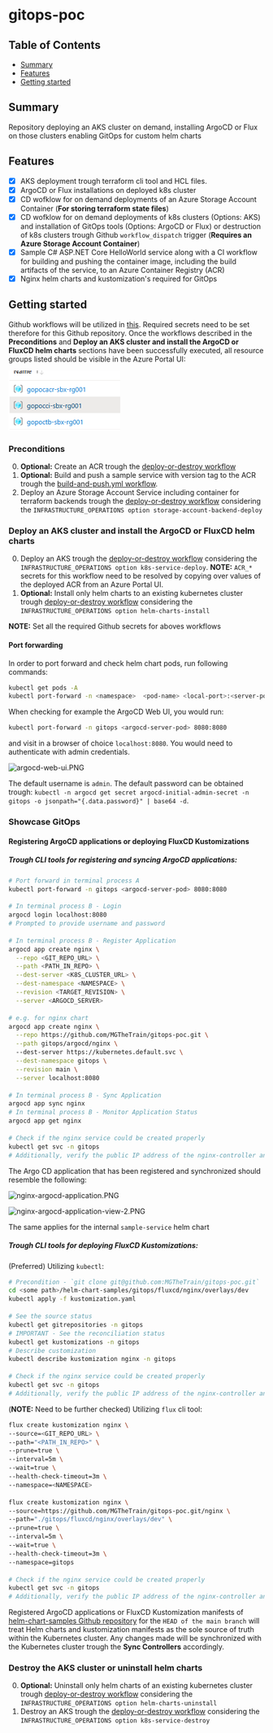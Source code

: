# gitops-poc

## Table of Contents

+ [Summary](#summary)
+ [Features](#features)
+ [Getting started](#getting-started)

## Summary

Repository deploying an AKS cluster on demand, installing ArgoCD or Flux on those clusters enabling GitOps for custom helm charts

## Features

- [x] AKS deployment trough terraform cli tool and HCL files. 
- [x] ArgoCD or Flux installations on deployed k8s cluster
- [x] CD wofklow for on demand deployments of an Azure Storage Account Container (**For storing terraform state files**)
- [x] CD wofklow for on demand deployments of k8s clusters (Options: AKS) and installation of GitOps tools (Options: ArgoCD or Flux) or destruction of k8s clusters trough Github `workflow_dispatch` trigger (**Requires an Azure Storage Account Container**)
- [x] Sample C# ASP.NET Core HelloWorld service along with a CI workflow for building and pushing the container image, including the build artifacts of the service, to an Azure Container Registry (ACR)
- [x] Nginx helm charts and kustomization's required for GitOps

## Getting started

Github workflows will be utilized in [this](./.github/workflows/). Required secrets need to be set therefore for this Github repository. Once the workflows described in the **Preconditions** and **Deploy an AKS cluster and install the ArgoCD or FluxCD helm charts** sections have been successfully executed, all resource groups listed should be visible in the Azure Portal UI:

![deployed-rgs.PNG](./images/deployed-rgs.PNG)

### Preconditions

0. **Optional:** Create an ACR trough the [deploy-or-destroy workflow](./.github/workflows/deploy-or-destroy)
1. **Optional:** Build and push a sample service with version tag to the ACR trough the [build-and-push.yml workflow](./.github/workflows/build-and-push.yml). 
2. Deploy an Azure Storage Account Service including container for terraform backends trough the [deploy-or-destroy workflow](./.github/workflows/deploy-or-destroy) considering the `INFRASTRUCTURE_OPERATIONS option storage-account-backend-deploy`

### Deploy an AKS cluster and install the ArgoCD or FluxCD helm charts

0. Deploy an AKS trough the [deploy-or-destroy workflow](https://github.com/MGTheTrain/gitops-poc/actions/workflows/deploy-or-destroy) considering the `INFRASTRUCTURE_OPERATIONS option k8s-service-deploy`. **NOTE:** `ACR_*` secrets for this workflow need to be resolved by copying over values of the deployed ACR from an Azure Portal UI.
1. **Optional:** Install only helm charts to an existing kubernetes cluster trough [deploy-or-destroy workflow](https://github.com/MGTheTrain/gitops-poc/actions/workflows/deploy-or-destroy) considering the `INFRASTRUCTURE_OPERATIONS option helm-charts-install`

**NOTE:** Set all the required Github secrets for aboves workflows

#### Port forwarding

In order to port forward and check helm chart pods, run following commands:

```sh
kubectl get pods -A
kubectl port-forward -n <namespace>  <pod-name> <local-port>:<server-port>
```

When checking for example the ArgoCD Web UI, you would run:

```sh
kubectl port-forward -n gitops <argocd-server-pod> 8080:8080
```

and visit in a browser of choice `localhost:8080`. You would need to authenticate with admin credentials.

![argocd-web-ui.PNG](./images/argocd-web-ui.PNG)

The default username is `admin`. The default password can be obtained trough: `kubectl -n argocd get secret argocd-initial-admin-secret -n gitops -o jsonpath="{.data.password}" | base64 -d`.

### Showcase GitOps

#### Registering ArgoCD applications or deploying FluxCD Kustomizations

##### Trough CLI tools for registering and syncing ArgoCD applications:

```sh
# Port forward in terminal process A
kubectl port-forward -n gitops <argocd-server-pod> 8080:8080

# In terminal process B - Login
argocd login localhost:8080
# Prompted to provide username and password

# In terminal process B - Register Application
argocd app create nginx \
  --repo <GIT_REPO_URL> \
  --path <PATH_IN_REPO> \
  --dest-server <K8S_CLUSTER_URL> \
  --dest-namespace <NAMESPACE> \
  --revision <TARGET_REVISION> \
  --server <ARGOCD_SERVER>

# e.g. for nginx chart
argocd app create nginx \
  --repo https://github.com/MGTheTrain/gitops-poc.git \
  --path gitops/argocd/nginx \ 
  --dest-server https://kubernetes.default.svc \
  --dest-namespace gitops \
  --revision main \
  --server localhost:8080

# In terminal process B - Sync Application
argocd app sync nginx
# In terminal process B - Monitor Application Status
argocd app get nginx

# Check if the nginx service could be created properly 
kubectl get svc -n gitops
# Additionally, verify the public IP address of the nginx-controller and access the default nginx view using a preferred web browser by navigating to http://<public IP>.
```
The Argo CD application that has been registered and synchronized should resemble the following:

![nginx-argocd-application.PNG](./images/nginx-argocd-application.PNG)

![nginx-argocd-application-view-2.PNG](./images/nginx-argocd-application-view-2.PNG)

The same applies for the internal `sample-service` helm chart

##### Trough CLI tools for deploying FluxCD Kustomizations:

(Preferred) Utilizing `kubectl`:

```sh
# Precondition - `git clone git@github.com:MGTheTrain/gitops-poc.git`
cd <some path>/helm-chart-samples/gitops/fluxcd/nginx/overlays/dev
kubectl apply -f kustomization.yaml

# See the source status
kubectl get gitrepositories -n gitops
# IMPORTANT - See the reconciliation status
kubectl get kustomizations -n gitops
# Describe customization
kubectl describe kustomization nginx -n gitops

# Check if the nginx service could be created properly 
kubectl get svc -n gitops
# Additionally, verify the public IP address of the nginx-controller and access the default nginx view using a preferred web browser by navigating to http://<public IP>.
```

(**NOTE:** Need to be further checked) Utilizing `flux` cli tool:

```sh
flux create kustomization nginx \
--source=<GIT_REPO_URL> \
--path="<PATH_IN_REPO>" \
--prune=true \
--interval=5m \
--wait=true \
--health-check-timeout=3m \
--namespace=<NAMESPACE>

flux create kustomization nginx \
--source=https://github.com/MGTheTrain/gitops-poc.git/nginx \
--path="./gitops/fluxcd/nginx/overlays/dev" \
--prune=true \
--interval=5m \
--wait=true \
--health-check-timeout=3m \
--namespace=gitops

# Check if the nginx service could be created properly 
kubectl get svc -n gitops
# Additionally, verify the public IP address of the nginx-controller and access the default nginx view using a preferred web browser by navigating to http://<public IP>.
```

Registered ArgoCD applications or FluxCD Kustomization manifests of [helm-chart-samples Github repository](https://github.com/MGTheTrain/helm-chart-samples) for the `HEAD of the main branch` will treat Helm charts and kustomization manifests as the sole source of truth within the Kubernetes cluster. Any changes made will be synchronized with the Kubernetes cluster trough the **Sync Controllers** accordingly.

### Destroy the AKS cluster or uninstall helm charts

0. **Optional:** Uninstall only helm charts of an existing kubernetes cluster trough [deploy-or-destroy workflow](https://github.com/MGTheTrain/gitops-poc/actions/workflows/deploy-or-destroy) considering the `INFRASTRUCTURE_OPERATIONS option helm-charts-uninstall`
1. Destroy an AKS trough the [deploy-or-destroy workflow](https://github.com/MGTheTrain/gitops-poc/actions/workflows/deploy-or-destroy) considering the `INFRASTRUCTURE_OPERATIONS option k8s-service-destroy`
